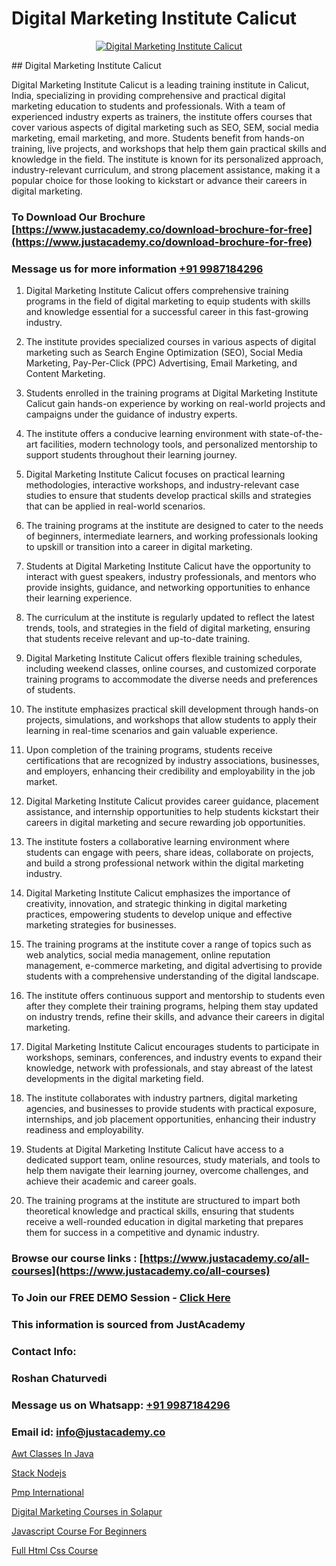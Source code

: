 # Digital Marketing Institute Calicut

<p align="center">
  <a href="https://justacademy.co/course-detail/digital-marketing">
    <img src="https://justacademy.co/storage2/course_image/1676636720_course_image.webp" alt="Digital Marketing Institute Calicut">
  </a>
</p>
## Digital Marketing Institute Calicut

Digital Marketing Institute Calicut is a leading training institute in Calicut, India, specializing in providing comprehensive and practical digital marketing education to students and professionals. With a team of experienced industry experts as trainers, the institute offers courses that cover various aspects of digital marketing such as SEO, SEM, social media marketing, email marketing, and more. Students benefit from hands-on training, live projects, and workshops that help them gain practical skills and knowledge in the field. The institute is known for its personalized approach, industry-relevant curriculum, and strong placement assistance, making it a popular choice for those looking to kickstart or advance their careers in digital marketing.
### To Download Our Brochure [https://www.justacademy.co/download-brochure-for-free](https://www.justacademy.co/download-brochure-for-free)
### Message us for more information [+91 9987184296](https://api.whatsapp.com/send?phone=919987184296)
1) Digital Marketing Institute Calicut offers comprehensive training programs in the field of digital marketing to equip students with skills and knowledge essential for a successful career in this fast-growing industry.

2) The institute provides specialized courses in various aspects of digital marketing such as Search Engine Optimization (SEO), Social Media Marketing, Pay-Per-Click (PPC) Advertising, Email Marketing, and Content Marketing.

3) Students enrolled in the training programs at Digital Marketing Institute Calicut gain hands-on experience by working on real-world projects and campaigns under the guidance of industry experts.

4) The institute offers a conducive learning environment with state-of-the-art facilities, modern technology tools, and personalized mentorship to support students throughout their learning journey.

5) Digital Marketing Institute Calicut focuses on practical learning methodologies, interactive workshops, and industry-relevant case studies to ensure that students develop practical skills and strategies that can be applied in real-world scenarios.

6) The training programs at the institute are designed to cater to the needs of beginners, intermediate learners, and working professionals looking to upskill or transition into a career in digital marketing.

7) Students at Digital Marketing Institute Calicut have the opportunity to interact with guest speakers, industry professionals, and mentors who provide insights, guidance, and networking opportunities to enhance their learning experience.

8) The curriculum at the institute is regularly updated to reflect the latest trends, tools, and strategies in the field of digital marketing, ensuring that students receive relevant and up-to-date training.

9) Digital Marketing Institute Calicut offers flexible training schedules, including weekend classes, online courses, and customized corporate training programs to accommodate the diverse needs and preferences of students.

10) The institute emphasizes practical skill development through hands-on projects, simulations, and workshops that allow students to apply their learning in real-time scenarios and gain valuable experience.

11) Upon completion of the training programs, students receive certifications that are recognized by industry associations, businesses, and employers, enhancing their credibility and employability in the job market.

12) Digital Marketing Institute Calicut provides career guidance, placement assistance, and internship opportunities to help students kickstart their careers in digital marketing and secure rewarding job opportunities.

13) The institute fosters a collaborative learning environment where students can engage with peers, share ideas, collaborate on projects, and build a strong professional network within the digital marketing industry.

14) Digital Marketing Institute Calicut emphasizes the importance of creativity, innovation, and strategic thinking in digital marketing practices, empowering students to develop unique and effective marketing strategies for businesses.

15) The training programs at the institute cover a range of topics such as web analytics, social media management, online reputation management, e-commerce marketing, and digital advertising to provide students with a comprehensive understanding of the digital landscape.

16) The institute offers continuous support and mentorship to students even after they complete their training programs, helping them stay updated on industry trends, refine their skills, and advance their careers in digital marketing.

17) Digital Marketing Institute Calicut encourages students to participate in workshops, seminars, conferences, and industry events to expand their knowledge, network with professionals, and stay abreast of the latest developments in the digital marketing field.

18) The institute collaborates with industry partners, digital marketing agencies, and businesses to provide students with practical exposure, internships, and job placement opportunities, enhancing their industry readiness and employability.

19) Students at Digital Marketing Institute Calicut have access to a dedicated support team, online resources, study materials, and tools to help them navigate their learning journey, overcome challenges, and achieve their academic and career goals.

20) The training programs at the institute are structured to impart both theoretical knowledge and practical skills, ensuring that students receive a well-rounded education in digital marketing that prepares them for success in a competitive and dynamic industry.

### Browse our course links : [https://www.justacademy.co/all-courses](https://www.justacademy.co/all-courses) 
### To Join our FREE DEMO Session - [Click Here](https://www.justacademy.co/register-for-course-demo)


### This information is sourced from JustAcademy
### Contact Info:
### Roshan Chaturvedi
### Message us on Whatsapp: [+91 9987184296](https://api.whatsapp.com/send?phone=919987184296)
### Email id: [info@justacademy.co](mailto:info@justacademy.co)
                
[Awt Classes In Java](https://www.linkedin.com/pulse/awt-classes-java-justacademy-chennai-39bxe/)

[Stack Nodejs](https://www.linkedin.com/pulse/stack-nodejs-justacademy-beangaluru-rwudc?trackingId=J7gXl0ZYlJzz7Lvo63eL5w%3D%3D&lipi=urn%3Ali%3Apage%3Ad_flagship3_company_admin%3BnaEHpVmnQ1Kh9Nsd8yGz%2BA%3D%3D)

[Pmp International](https://medium.com/@shivamja27/pmp-international-b17ca3332da2)

[Digital Marketing Courses in Solapur](https://medium.com/@surajvaishnav5015/digital-marketing-courses-in-solapur-7253ca3807bb)

[Javascript Course For Beginners](https://justacademyin.github.io/justacademy/javascript-course-for-beginners)

[Full Html Css Course](https://justacademyin.github.io/justacademy/full-html-css-course)

